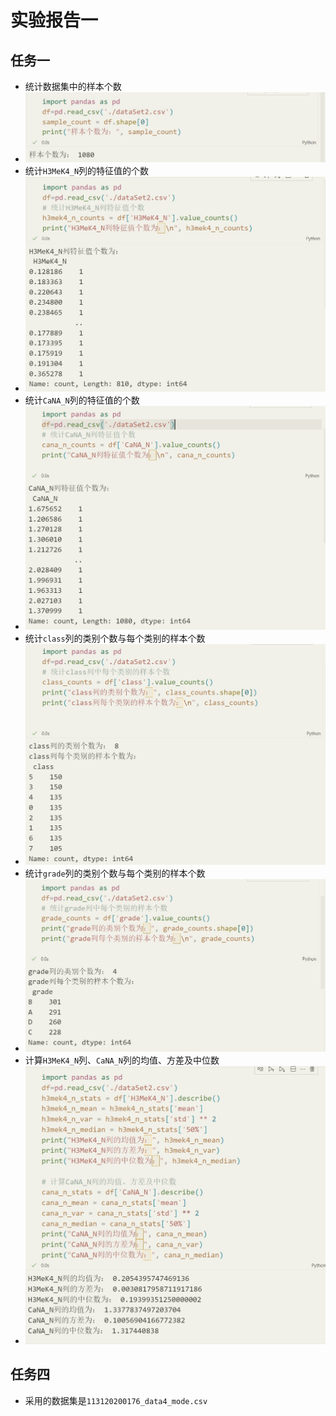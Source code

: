 # 实验报告一

## 任务一
- 统计数据集中的样本个数
- ![样本个数](./img/01.jpg)
- 统计`H3MeK4_N`列的特征值的个数
- ![H3MeK4_N列的特征值的个数](./img/02.jpg)
- 统计`CaNA_N`列的特征值的个数
- ![CaNA_N列的特征值的个数](./img/03.jpg)
- 统计`class`列的类别个数与每个类别的样本个数
- ![class列的类别个数与每个类别的样本个数](./img/04.jpg)
- 统计`grade`列的类别个数与每个类别的样本个数
- ![grade列的类别个数与每个类别的样本个数](./img/05.jpg)
- 计算`H3MeK4_N`列、`CaNA_N`列的均值、方差及中位数
- ![H3MeK4_N列、CaNA_N列的均值、方差及中位数](./img/06.jpg)

## 任务四
- 采用的数据集是`113120200176_data4_mode.csv `

